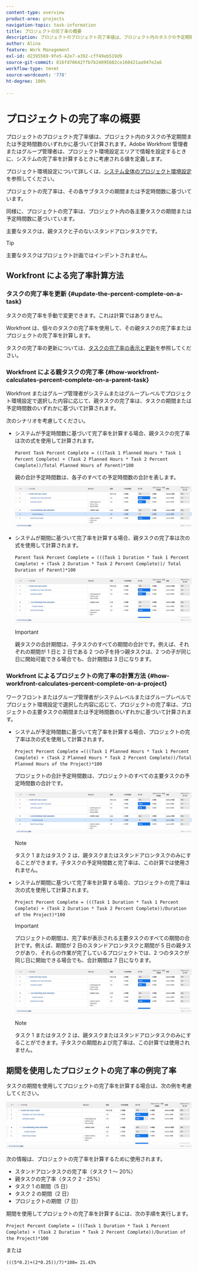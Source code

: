 ```yaml
---
content-type: overview
product-area: projects
navigation-topic: task-information
title: プロジェクトの完了率の概要
description: プロジェクトのプロジェクト完了率値は、プロジェクト内のタスクの予定期間または予定時間数のいずれかに基づいて計算されます。Adobe Workfront 管理者またはグループ管理者は、プロジェクト環境設定エリアで情報を設定するときに、システムの完了率を計算するときに考慮される値を定義します。プロジェクト環境設定の詳細については、システム全体のプロジェクト環境設定の設定を参照してください。
author: Alina
feature: Work Management
exl-id: d2395569-9fe5-42e7-a392-cff49eb519d9
source-git-commit: 816fd70642ffb7b24095602ce160421aa947e2a6
workflow-type: tm+mt
source-wordcount: '778'
ht-degree: 100%

---
```


# プロジェクトの完了率の概要

<!-- Audited 01/2024 -->

プロジェクトのプロジェクト完了率値は、プロジェクト内のタスクの予定期間または予定時間数のいずれかに基づいて計算されます。Adobe Workfront 管理者またはグループ管理者は、プロジェクト環境設定エリアで情報を設定するときに、システムの完了率を計算するときに考慮される値を定義します。

プロジェクト環境設定について詳しくは、[システム全体のプロジェクト環境設定](../../../administration-and-setup/set-up-workfront/configure-system-defaults/set-project-preferences.md)を参照してください。

プロジェクトの完了率は、その各サブタスクの期間または予定時間数に基づいています。

同様に、プロジェクトの完了率は、プロジェクト内の各主要タスクの期間または予定時間数に基づいています。

主要なタスクは、親タスクと子のないスタンドアロンタスクです。

>[!TIP]
>
>主要なタスクはプロジェクト計画ではインデントされません。

## Workfront による完了率計算方法

### タスクの完了率を更新 {#update-the-percent-complete-on-a-task}

タスクの完了率を手動で変更できます。これは計算ではありません。

Workfront は、個々のタスクの完了率を使用して、その親タスクの完了率またはプロジェクトの完了率を計算します。

タスクの完了率の更新については、[タスクの完了率の表示と更新](../../../manage-work/projects/updating-work-in-a-project/view-update-percent-complete-for-tasks.md)を参照してください。

### Workfront による親タスクの完了率 {#how-workfront-calculates-percent-complete-on-a-parent-task}

Workfront またはグループ管理者がシステムまたはグループレベルでプロジェクト環境設定で選択した内容に応じて、親タスクの完了率は、タスクの期間または予定時間数のいずれかに基づいて計算されます。

次のシナリオを考慮してください。

* システムが予定時間数に基づいて完了率を計算する場合、親タスクの完了率は次の式を使用して計算されます。

  `Parent Task Percent Complete = (((Task 1 Planned Hours * Task 1 Percent Complete) + (Task 2 Planned Hours * Task 2 Percent Complete))/Total Planned Hours of Parent)*100`

  親の合計予定時間数は、各子のすべての予定時間数の合計を表します。

  ![](assets/project-with-tasks-percent-complete-planned-hours-calculation.png)

* システムが期間に基づいて完了率を計算する場合、親タスクの完了率は次の式を使用して計算されます。

  `Parent Task Percent Complete = (((Task 1 Duration * Task 1 Percent Complete) + (Task 2 Duration * Task 2 Percent Complete))/ Total Duration of Parent)*100`

  ![](assets/project-with-tasks-percent-complete-duration-calculation.png)

  >[!IMPORTANT]
  >
  >親タスクの合計期間は、子タスクのすべての期間の合計です。例えば、それぞれの期間が 1 日と 2 日である 2 つの子を持つ親タスクは、2 つの子が同じ日に開始可能できる場合でも、合計期間は 3 日になります。


### Workfront によるプロジェクトの完了率の計算方法 {#how-workfront-calculates-percent-complete-on-a-project}

ワークフロントまたはグループ管理者がシステムレベルまたはグループレベルでプロジェクト環境設定で選択した内容に応じて、プロジェクトの完了率は、プロジェクトの主要タスクの期間または予定時間数のいずれかに基づいて計算されます。

* システムが予定時間数に基づいて完了率を計算する場合、プロジェクトの完了率は次の式を使用して計算されます。

  `Project Percent Complete =(((Task 1 Planned Hours * Task 1 Percent Complete) + (Task 2 Planned Hours * Task 2 Percent Complete))/Total Planned Hours of the Project)*100`

  プロジェクトの合計予定時間数は、プロジェクトのすべての主要タスクの予定時間数の合計です。

  ![](assets/project-with-tasks-percent-complete-planned-hours-calculation.png)

  >[!NOTE]
  >
  >タスク 1 またはタスク 2 は、親タスクまたはスタンドアロンタスクのみにすることができます。子タスクの予定時間数と完了率は、この計算では使用されません。

* システムが期間に基づいて完了率を計算する場合、プロジェクトの完了率は次の式を使用して計算されます。

  `Project Percent Complete = (((Task 1 Duration * Task 1 Percent Complete) + (Task 2 Duration * Task 2 Percent Complete))/Duration of the Project)*100`

  >[!IMPORTANT]
  >
  >プロジェクトの期間は、完了率が表示される主要タスクのすべての期間の合計です。例えば、期間が 2 日のスタンドアロンタスクと期間が 5 日の親タスクがあり、それらの作業が完了しているプロジェクトでは、2 つのタスクが同じ日に開始できる場合でも、合計期間は 7 日になります。

  ![](assets/project-with-tasks-percent-complete-duration-calculation.png)

  >[!NOTE]
  >
  >タスク 1 またはタスク 2 は、親タスクまたはスタンドアロンタスクのみにすることができます。子タスクの期間および完了率は、この計算では使用されません。

## 期間を使用したプロジェクトの完了率の例完了率

タスクの期間を使用してプロジェクトの完了率を計算する場合は、次の例を考慮してください。

![](assets/project-with-tasks-percent-complete-duration-calculation.png)

次の情報は、プロジェクトの完了率を計算するために使用されます。

* スタンドアロンタスクの完了率（タスク 1 ～ 20%）
* 親タスクの完了率（タスク 2 - 25%）
* タスク 1 の期間（5 日）
* タスク 2 の期間（2 日）
* プロジェクトの期間（7 日）


期間を使用してプロジェクトの完了率を計算するには、次の手順を実行します。

`Project Percent Complete = (((Task 1 Duration * Task 1 Percent Complete) + (Task 2 Duration * Task 2 Percent Complete))/Duration of the Project)*100`

または

`(((5*0.2)+(2*0.25))/7)*100= 21.43%`


<!--drafted, this was the old example:

When using the Planned Duration of the tasks to calculate the percent complete of a project, consider the following example:

percent_complete_on_project_example.png

Only the parent task (Task 1) and the standalone task (Task 8) are used to calculate the percent complete of the project.

The secondary parents of Task 1 are used to calculate the percent complete of the main parent (Task 1).

To calculate the percent complete of the main parent (Task 1), first calculate the percent complete of its secondary parents:

Task 5 Percent Complete = ((14 * 0.75 + 12 * 0.25)/(12 + 14))*100 = 51.92%

Task 2 Percent Complete = ((5 * 0.7 + 2 * 0.5)/(5 + 2))*100 = 64.29 %

Then, to calculate the percent complete of the main parent (Task 1), use the following formula:

Task 1 Percent Complete =((56 * 0.5192 + 7 * 0.6429)/63)*100 = 53.29%

To calculate the percent complete of the project, you will need to have the following numbers ready:

Task 1 Duration (63 hours) and Percent Complete (53.29%)
Task 8 Duration (100 hours) and Percent Complete (4%)
Now, to calculate the percent complete of the project, use the following formula:

Project Percent Complete =((100 * 0.04 + 63 * 0.5329))/163)*100 = 23.05%
-->